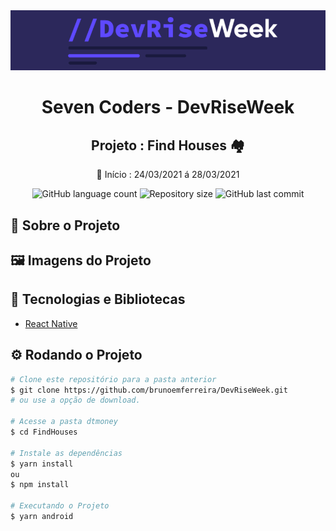 <!-- Logotipo -->
<div align="center">
   <img src="./Assets/logo.png"/>
</div>

<!-- Title -->
<h1 align="center">Seven Coders - DevRiseWeek</h1>

<!-- Subtitle -->
<h2 align="center"> Projeto : Find Houses 🏘️ </h2>
<p align="center">🚧 Início : 24/03/2021 á 28/03/2021</p>

<!-- Badges -->
<p align="center">
  <img alt="GitHub language count" src="https://img.shields.io/github/languages/count/brunoemferreira/DevRiseWeek?color=%2304D361?style=flat-square">
  <img alt="Repository size" src="https://img.shields.io/github/repo-size/brunoemferreira/DevRiseWeek?style=flat-square">
  <img alt="GitHub last commit" src="https://img.shields.io/github/last-commit/brunoemferreira/DevRiseWeek?style=flat-square">
</p>

<!-- Sobre o Projeto -->
## 🚀 Sobre o Projeto

## 🖼️ Imagens do Projeto

## 🧰 Tecnologias e Bibliotecas
* [React Native](https://reactnative.dev/)

## ⚙️ Rodando o Projeto
```bash
# Clone este repositório para a pasta anterior
$ git clone https://github.com/brunoemferreira/DevRiseWeek.git
# ou use a opção de download.

# Acesse a pasta dtmoney
$ cd FindHouses

# Instale as dependências
$ yarn install
ou
$ npm install

# Executando o Projeto
$ yarn android 

```
